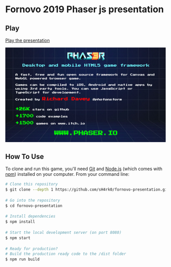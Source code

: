 # Fornovo 2019 Phaser js presentation

## Play

[Play the presentation](https://fornovo-slides.firebaseapp.com/)

![presentation](/src/assets/cover.jpg)

## How To Use

To clone and run this game, you'll need [Git](https://git-scm.com) and [Node.js](https://nodejs.org/en/download/) (which comes with [npm](http://npmjs.com)) installed on your computer. From your command line:

```bash
# Clone this repository
$ git clone --depth 1 https://github.com/sH4rk0/fornovo-presentation.git fornovo-presentation

# Go into the repository
$ cd fornovo-presentation

# Install dependencies
$ npm install

# Start the local development server (on port 8080)
$ npm start

# Ready for production?
# Build the production ready code to the /dist folder
$ npm run build
```
